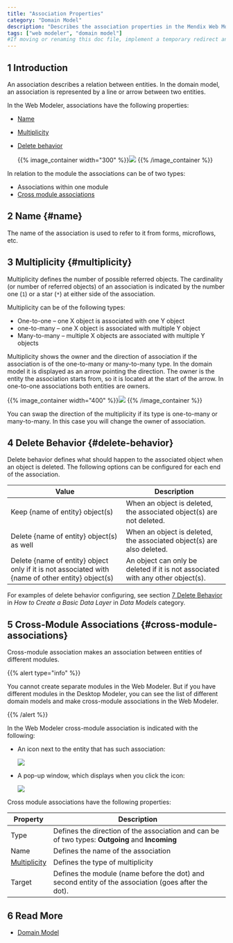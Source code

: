 ```yaml
---
title: "Association Properties"
category: "Domain Model"
description: "Describes the association properties in the Mendix Web Modeler."
tags: ["web modeler", "domain model"]
#If moving or renaming this doc file, implement a temporary redirect and let the respective team know they should update the URL in the product. See Mapping to Products for more details.
---
```


## 1 Introduction 

An association describes a relation between entities. In the domain model, an association is represented by a line or arrow between two entities.

In the Web Modeler, associations have the following properties:

* [Name](#name)

* [Multiplicity](#multiplicity)

*  [Delete behavior](#delete-behavior)

   {{% image_container width="300" %}}![](attachments/domain-models-association-properties/association-properties.png)
   {{% /image_container %}}

In relation to the module the associations can be of two types:

* Associations within one module
* [Cross module associations](#cross-module-associations)

## 2 Name {#name}

The name of the association is used to refer to it from forms, microflows, etc.

## 3 Multiplicity {#multiplicity}

Multiplicity  defines the number of possible referred objects. The cardinality (or number of referred objects) of an association is indicated by the number one (`1`) or a star (`*`) at either side of the association.

Multiplicity can be of the following types:

* One-to-one – one X object is associated with one Y object
* one-to-many – one X object is associated with multiple Y object
* Many-to-many – multiple X objects are associated with multiple Y objects

Multiplicity shows the owner and the direction of association if the association is of the one-to-many or many-to-many type. In the domain model it is displayed as an arrow pointing the direction. The owner is the entity the association starts from, so it is located at the start of the arrow. In one-to-one associations both entities are owners. 

{{% image_container width="400" %}}![](attachments/domain-models-association-properties/association-domainmodel.png)
{{% /image_container %}}

You can swap the direction of the multiplicity if its type is one-to-many or many-to-many. In this case you will change the owner of association. 

## 4 Delete Behavior {#delete-behavior}

Delete behavior defines what should happen to the associated object when an object is deleted. The following options can be configured for each end of the association. 

| Value                                                        | Description                                                  |
| ------------------------------------------------------------ | ------------------------------------------------------------ |
| Keep {name of entity} object(s)                              | When an object is deleted, the associated object(s) are not deleted. |
| Delete {name of entity} object(s) as well                    | When an object is deleted, the associated object(s) are also deleted. |
| Delete {name of entity} object only if it is not associated with {name of other entity} object(s) | An object can only be deleted if it is not associated with any other object(s). |

For examples of delete behavior configuring, see section [7 Delete Behavior](../../howto/data-models/create-a-basic-data-layer#delete-behavior) in *How to Create a Basic Data Layer* in *Data Models* category.


## 5 Cross-Module Associations {#cross-module-associations}

Cross-module association makes an association between entities of different modules.

{{% alert type="info" %}}

 You cannot create separate modules in the Web Modeler. But if you have different modules in the Desktop Modeler, you can see the list of different domain models and make cross-module associations in the Web Modeler. 

{{% /alert %}}

In the Web Modeler cross-module association is indicated with the following:

*  An icon next to the entity that has such association: 

   ![](attachments/domain-models-association-properties/association-icon.png)

*  A pop-up window, which displays when you click the icon:

   ![](attachments/domain-models-association-properties/association-pop-up.png)

Cross module associations have the following properties:

| Property                      | Description                                                  |
| ----------------------------- | ------------------------------------------------------------ |
| Type                          | Defines the direction of the association and can be of two types: **Outgoing** and **Incoming** |
| Name                          | Defines the name of the association                          |
| [Multiplicity](#multiplicity) | Defines the type of multiplicity                             |
| Target                        | Defines the module (name before the dot) and second entity of the association (goes after the dot). |

## 6 Read More

* [Domain Model](domain-models)
